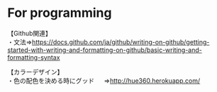 # For programming  
【Github関連】  
・文法⇒https://docs.github.com/ja/github/writing-on-github/getting-started-with-writing-and-formatting-on-github/basic-writing-and-formatting-syntax  

【カラーデザイン】  
・色の配色を決める時にグッド  　
⇒http://hue360.herokuapp.com/  
